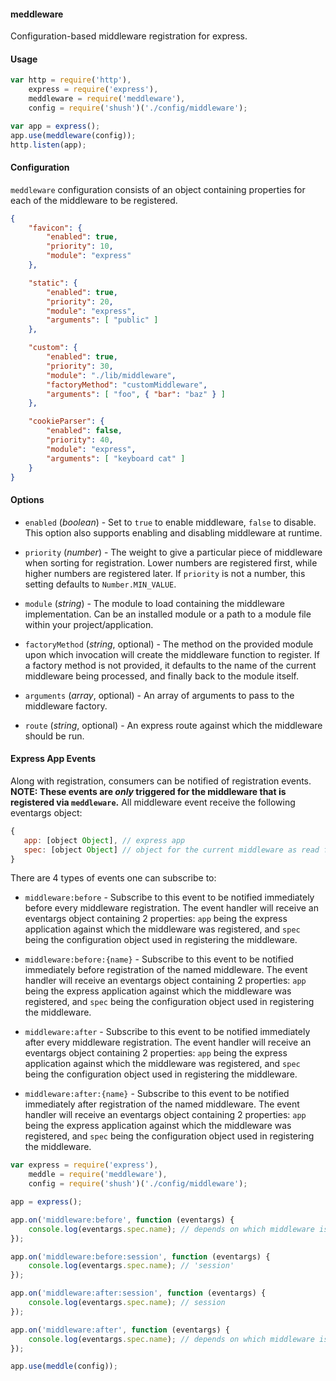 #### meddleware
Configuration-based middleware registration for express.

#### Usage
```javascript
var http = require('http'),
    express = require('express'),
    meddleware = require('meddleware'),
    config = require('shush')('./config/middleware');

var app = express();
app.use(meddleware(config));
http.listen(app);

```


#### Configuration
`meddleware` configuration consists of an object containing properties for each of the middleware to be registered.
```json
{
    "favicon": {
        "enabled": true,
        "priority": 10,
        "module": "express"
    },

    "static": {
        "enabled": true,
        "priority": 20,
        "module": "express",
        "arguments": [ "public" ]
    },

    "custom": {
        "enabled": true,
        "priority": 30,
        "module": "./lib/middleware",
        "factoryMethod": "customMiddleware",
        "arguments": [ "foo", { "bar": "baz" } ]
    },

    "cookieParser": {
        "enabled": false,
        "priority": 40,
        "module": "express",
        "arguments": [ "keyboard cat" ]
    }
}

```

#### Options
- `enabled` (*boolean*) - Set to `true` to enable middleware, `false` to disable. This option also supports enabling and disabling middleware at runtime.

- `priority` (*number*) - The weight to give a particular piece of middleware when sorting for registration. Lower numbers
are registered first, while higher numbers are registered later. If `priority` is not a number, this setting defaults
to `Number.MIN_VALUE`.

- `module` (*string*) - The module to load containing the middleware implementation. Can be an installed module or a path to a module file within your project/application.

- `factoryMethod` (*string*, optional) - The method on the provided module upon which invocation will create the middleware function to register. If a factory method is not provided, it defaults to the name of the current middleware being processed, and finally back to the module itself.

- `arguments` (*array*, optional) - An array of arguments to pass to the middleware factory.

- `route` (*string*, optional) - An express route against which the middleware should be run.


#### Express App Events
Along with registration, consumers can be notified of registration events. **NOTE: These events are *only* triggered for
the middleware that is registered via `meddleware`.** All middleware event receive the following eventargs object:
```javascript
{
   app: [object Object], // express app
   spec: [object Object] // object for the current middleware as read from provided configuration
}
```
There are 4 types of events one can subscribe to:

- `middleware:before` - Subscribe to this event to be notified immediately before every middleware registration. The event handler
will receive an eventargs object containing 2 properties: `app` being the express application against which the middleware
was registered, and `spec` being the configuration object used in registering the middleware.


- `middleware:before:{name}` - Subscribe to this event to be notified immediately before registration of the named middleware. The event handler
will receive an eventargs object containing 2 properties: `app` being the express application against which the middleware
was registered, and `spec` being the configuration object used in registering the middleware.


- `middleware:after` - Subscribe to this event to be notified immediately after every middleware registration. The event handler
will receive an eventargs object containing 2 properties: `app` being the express application against which the middleware
was registered, and `spec` being the configuration object used in registering the middleware.


- `middleware:after:{name}` - Subscribe to this event to be notified immediately after registration of the named middleware. The event handler
will receive an eventargs object containing 2 properties: `app` being the express application against which the middleware
was registered, and `spec` being the configuration object used in registering the middleware.

```javascript
var express = require('express'),
    meddle = require('meddleware'),
    config = require('shush')('./config/middleware');

app = express();

app.on('middleware:before', function (eventargs) {
    console.log(eventargs.spec.name); // depends on which middleware is about to be registered
});

app.on('middleware:before:session', function (eventargs) {
    console.log(eventargs.spec.name); // 'session'
});

app.on('middleware:after:session', function (eventargs) {
    console.log(eventargs.spec.name); // session
});

app.on('middleware:after', function (eventargs) {
    console.log(eventargs.spec.name); // depends on which middleware is about to be registered
});

app.use(meddle(config));
```
